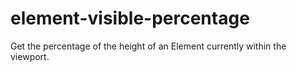 # element-visible-percentage
Get the percentage of the height of an Element currently within the viewport.
